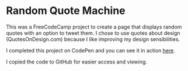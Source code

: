 # Random Quote Machine
This was a FreeCodeCamp project to create a page that displays random quotes with an option to tweet them.
I chose to use quotes about design (QuotesOnDesign.com) because I like improving my design sensibilities.

I completed this project on CodePen and you can see it in action [here](https://codepen.io/jdsandifer/full/pQMxGY).

I copied the code to GitHub for easier access and viewing.
